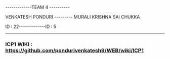 -------------TEAM 4 ---------- 

VENKATESH PONDURI --------- MURALI KRISHNA SAI CHUKKA 

ID : 22-------------ID : 5
***

### ICP1 WIKI : https://github.com/pondurivenkatesh9/WEB/wiki/ICP1
